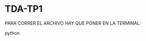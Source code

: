 # TDA-TP1
PARA CORRER EL ARCHIVO HAY QUE PONER EN LA TERMINAL:

python <directorio del archivo que quiero correr>